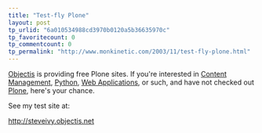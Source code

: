 ```yaml
---
title: "Test-fly Plone"
layout: post
tp_urlid: "6a010534988cd3970b0120a5b36635970c"
tp_favoritecount: 0
tp_commentcount: 0
tp_permalink: "http://www.monkinetic.com/2003/11/test-fly-plone.html"
---
```

<a href="http://www.objectis.net">Objectis</a> is providing free Plone sites. If you&#39;re interested in <a href="http://dmoz.org/Computers/Software/Internet/Site_Management/Content_Management/">Content Management</a>, <a href="http://dmoz.org/Computers/Programming/Languages/Python/">Python</a>, <a href="http://dmoz.org/Computers/Internet/On_the_Web/Web_Applications/">Web Applications</a>, or such, and have not checked out <a href="http://www.plone.org">Plone</a>, here&#39;s your chance.

See my test site at:

http://steveivy.objectis.net
